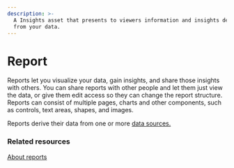 ```yaml
---
description: >-
  A Insights asset that presents to viewers information and insights derived
  from your data.
---
```


# Report

Reports let you visualize your data, gain insights, and share those insights with others. You can share reports with other people and let them just view the data, or give them edit access so they can change the report structure. Reports can consist of multiple pages, charts and other components, such as controls, text areas, shapes, and images.

Reports derive their data from one or more [data sources.](broken-reference)

### Related resources <a href="#related-resources" id="related-resources"></a>

[About reports](broken-reference)

